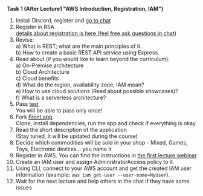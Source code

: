 **Task 1 (After Lecture1 "AWS Introduction, Registration, IAM")**  
  
 1. Install Discord, register and [go to chat](https://discord.gg/ccZrfa)  
 2. Register in RSA  
    [details about registration is here (feel free ask questions in chat)](https://discord.com/channels/755676888680366081/763289994265362444/763290809105121280)
 3. Revise:  
       a) What is REST; what are the main principles of it.  
       b) How to create a basic REST API service using Express.  
 2. Read about (if you would like to learn beyond the curriculum):  
       a) On-Premise architecture  
       b) Cloud Architecture  
       c) Cloud benefits  
       d) What do the region, availability zone, IAM mean?  
       e) How to use cloud solutions (Read about possible showcases)?  
       f) What is a serverless architecture?  
 3. Pass [test](https://forms.gle/ftxc2Qv2rr6qj4So8)  
 You will be able to pass only once!  
 4. Fork [Front app](https://github.com/rolling-scopes-school/nodejs-aws-fe).  
    Clone, install dependencies, run the app and check if everything is okay.  
 5. Read the short description of the application  
    (Stay tuned, it will be updated during the course)  
 6. Decide which commodities will be sold in your shop - Mixed, Games, Toys, Electronic devices... you name it  
 7. Register in AWS. You can find the instructions in [the first lecture webinar](https://youtu.be/kY0P_QxVzKw?t=3769)  
 8. Create an IAM user and assign AdministratorAccess policy to it.
 9. Using CLI, connect to your AWS account and get the created IAM user information (example: `aws iam get-user --user-name=MyUser`).  
 10. Wait for the next lecture and help others in the chat if they have some issues  
